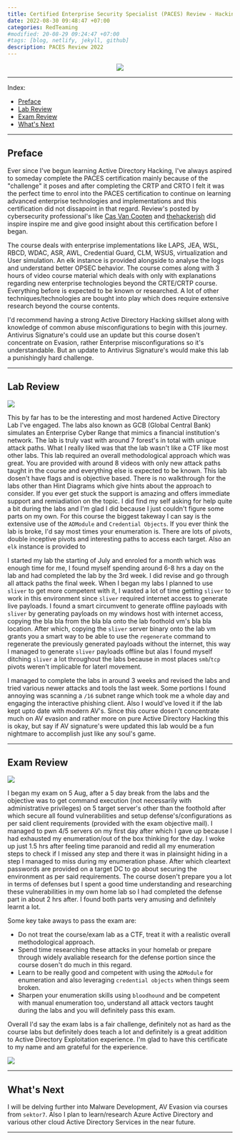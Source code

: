 ```yaml
---
title: Certified Enterprise Security Specialist (PACES) Review - Hacking "Global Central Bank (GCB)"
date: 2022-08-30 09:48:47 +07:00
categories: RedTeaming
#modified: 20-08-29 09:24:47 +07:00
#tags: [blog, netlify, jekyll, github]
description: PACES Review 2022
---
```


<p align="center">
     <img src="https://raw.githubusercontent.com/m3rcer/m3rcer.github.io/master/_posts/redteaming/Paces_Review/forest-map.png">
</p>

-------------------------------------------------------

Index:
- [Preface](#preface)
- [Lab Review](#lab-review)
- [Exam Review](#exam-review)
- [What's Next](#whats-next)

-------------------------------------------------------

## Preface

Ever since I've begun learning Active Directory Hacking, I've always aspired to someday complete the PACES certification mainly because of the "challenge" it poses and after completing the CRTP and CRTO I felt it was the perfect time to enrol into the PACES certification to continue on learning advanced enterprise technologies and implementations and this certification did not dissapoint in that regard. Review's posted by cybersecurity professional's like [Cas Van Cooten](https://casvancooten.com/posts/2021/10/so-you-wanna-hack-a-bank-global-central-bank-paces-certification-review/) and [thehackerish](https://www.youtube.com/watch?v=XnvWijxOu1A) did inspire inspire me and give good insight about this certification before I began.

The course deals with enterprise implementations like LAPS, JEA, WSL, RBCD, WDAC, ASR, AWL, Credential Guard, CLM, WSUS, virtualization and User simulation. An elk instance is provided alongside to analyse the logs and understand better OPSEC behavior. The course comes along with 3 hours of video course material which deals with only with explanations regarding new enterprise technologies beyond the CRTE/CRTP course. Everything before is expected to be known or researched. A lot of other techniques/technologies are bought into play which does require extensive research beyond the course contents.

I'd recommend having a strong Active Directory Hacking skillset along with knowledge of common abuse misconfigurations to begin with this journey. Antivirus Signature's could use an update but this course dosen't concentrate on Evasion, rather Enterprise misconfigurations so it's understandable. But an update to Antivirus Signature's would make this lab a punishingly hard challenge. 

-------------------------------------------------------

## Lab Review

![](lab.png)

This by far has to be the interesting and most hardened Active Directory Lab I've engaged. The labs also known as GCB (Global Central Bank) simulates an Enterprise Cyber Range that mimics a financial institution's network. The lab is truly vast with around 7 forest's in total with unique attack paths. What I really liked was that the lab wasn't like a CTF like most other labs. This lab required an overall methodological approach which was great. You are provided with around 8 videos with only new attack paths taught in the course and everything else is expected to be known.
This lab dosen't have flags and is objective based. There is no walkthrough for the labs other than Hint Diagrams which give hints about the approach to consider. If you ever get stuck the support is amazing and offers immediate support and remiadiation on the topic. I did find my self asking for help quite a bit during the labs and I'm glad I did because I just couldn't figure some parts on my own. 
For this course the biggest takeway I can say is the extensive use of the `ADModule` and `Credential Objects`. If you ever think the lab is broke, I'd say most times your enumeration is. There are lots of pivots, double inceptive pivots and interesting paths to access each target. Also an `elk` instance is provided to 

I started my lab the starting of July and enroled for a month which was enough time for me, I found myself spending around 6-8 hrs a day on the lab and had completed the lab by the 3rd week. I did revise and go through all attack paths the final week. When I began my labs I planned to use `sliver` to get more competent with it, I wasted a lot of time getting `sliver` to work in this environment since `sliver` required internet access to generate live payloads. I found a smart circumvent to generate offline payloads with `sliver` by generating payloads on my windows host with internet access, copying the bla bla from the bla bla onto the lab foothold vm's bla bla location. After which, copying the `sliver` server binary onto the lab vm grants you a smart way to be able to use the `regenerate` command to regenerate the previously generated payloads without the internet, this way I managed to generate `sliver` payloads offline but alas I found myself ditching `sliver` a lot throughout the labs because in most places `smb`/`tcp` pivots weren't implicable for laterl movement.

I managed to complete the labs in around 3 weeks and revised the labs and tried various newer attacks and tools the last week. Some portions I found annoying was scanning a `/16` subnet range which took me a whole day and engaging the interactive phishing client. Also I would've loved it if the lab kept upto date with modern AV's. Since this course dosen't concentrate much on AV evasion and rather more on pure Active Directory Hacking this is okay, but say if AV signature's were updated this lab would be a fun nightmare to accomplish just like any soul's game.

-------------------------------------------------------

## Exam Review

![](lab2.png)

I began my exam on 5 Aug, after a 5 day break from the labs and the objective was to get command execution (not necessarily with administrative privileges) on 5 target server's other than the foothold after which secure all found vulnerabilities and setup defense's/configurations as per said client requirements (provided with the exam objective mail). I managed to pwn 4/5 servers on my first day after which I gave up because I had exhausted my enumeration/out of the box thinking for the day. I woke up just 1.5 hrs after feeling time paranoid and redid all my enumeration steps to check if I missed any step and there it was in plainsight hiding in a step I managed to miss during my enumeration phase. After which cleartext passwords are provided on a target DC to go about securing the environment as per said requirements. The course dosen't prepare you a lot in terms of defenses but I spent a good time understanding and researching these vulnerabilities in my own home lab so I had completed the defense part in about 2 hrs after. I found both parts very amusing and definitely learnt a lot. 

Some key take aways to pass the exam are:
- Do not treat the course/exam lab as a CTF, treat it with a realistic overall methodological approach.
- Spend time researching these attacks in your homelab or prepare through widely avaliable research for the defense portion since the course dosen't do much in this regard.
- Learn to be really good and competent with using the `ADModule` for enumeration and also leveraging `credential objects` when things seem broken. 
- Sharpen your enumeration skills using `bloodhound` and be competent with manual enumeration too, understand all attack vectors taught during the labs and you will definitely pass this exam. 

Overall I'd say the exam labs is a fair challenge, definitely not as hard as the course labs but definitely does teach a lot and definitely is a great addition to Active Directory Exploitation experience. I'm glad to have this certificate to my name and am grateful for the experience.

![](cert.png)

-------------------------------------------------------

## What's Next

I will be delving further into Malware Development, AV Evasion via courses from `sektor7`. Also I plan to learn/research Azure Active Directory and various other cloud Active Directory Services in the near future.

-------------------------------------------------------
